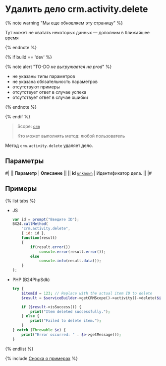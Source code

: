 # Удалить дело crm.activity.delete

{% note warning "Мы еще обновляем эту страницу" %}

Тут может не хватать некоторых данных — дополним в ближайшее время

{% endnote %}

{% if build == 'dev' %}

{% note alert "TO-DO _не выгружается на prod_" %}

- не указаны типы параметров
- не указана обязательность параметров
- отсутствуют примеры
- отсутствует ответ в случае успеха
- отсутствует ответ в случае ошибки

{% endnote %}

{% endif %}

> Scope: [`crm`](../../../../scopes/permissions.md)
>
> Кто может выполнять метод: любой пользователь

Метод `crm.activity.delete` удаляет дело.

## Параметры

#|
|| **Параметр** | **Описание** ||
|| **id**
[`unknown`](../../../../data-types.md) | Идентификатор дела. ||
|#

## Примеры

{% list tabs %}

- JS
    
    ```js
    var id = prompt("Введите ID");
    BX24.callMethod(
        "crm.activity.delete",
        { id: id },
        function(result)
        {
            if(result.error())
                console.error(result.error());
            else
                console.info(result.data());
        }
    );
    ```

- PHP (B24PhpSdk)

    ```php
    try {
        $itemId = 123; // Replace with the actual item ID to delete
        $result = $serviceBuilder->getCRMScope()->activity()->delete($itemId);

        if ($result->isSuccess()) {
            print("Item deleted successfully.");
        } else {
            print("Failed to delete item.");
        }
    } catch (Throwable $e) {
        print("Error occurred: " . $e->getMessage());
    }
    ```

{% endlist %}

{% include [Сноска о примерах](../../../../../_includes/examples.md) %}